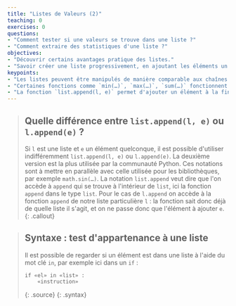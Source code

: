 ```yaml
---
title: "Listes de Valeurs (2)"
teaching: 0
exercises: 0
questions:
- "Comment tester si une valeurs se trouve dans une liste ?"
- "Comment extraire des statistiques d'une liste ?"
objectives:
- "Découvrir certains avantages pratique des listes."
- "Savoir créer une liste progressivement, en ajoutant les éléments un par un (utiliser une liste comme accumulateur)."
keypoints:
- "Les listes peuvent être manipulés de manière comparable aux chaînes de caractères par exemple avec `len(…)`, `*`, `+`."
- "Certaines fonctions comme `min(…)`, `max(…)`, `sum(…)` fonctionnent aussi avec une liste en paramètre."
- "La fonction `list.append(l, e)` permet d'ajouter un élément à la fin d'une liste (la liste est modifiée)."
---
```


> ## Quelle différence entre `list.append(l, e)` ou `l.append(e)` ?
> Si `l` est une liste et `e` un élément quelconque, il est possible d'utiliser indifféremment `list.append(l, e)` ou `l.append(e)`.
> La deuxième version est la plus utilisée par la communauté Python.
> Ces notations sont à mettre en parallèle avec celle utilisée pour les bibliothèques, par exemple `math.sin(…)`.
> La notation `list.append` veut dire que l'on accède à `append` qui se trouve à l'intérieur de `list`, ici la fonction `append` dans le type `list`.
> Pour le cas de `l.append` on accède à la fonction `append` de notre liste particulière `l` : la fonction sait donc déjà de quelle liste il s'agit, et on ne passe donc que l'élément à ajouter `e`.
{: .callout}

> ## Syntaxe : test d'appartenance à une liste
> Il est possible de regarder si un élément est dans une liste à l'aide du mot clé `in`, par exemple ici dans un `if` :
> 
> ~~~
> if «el» in «list» :
>     «instruction»
> ~~~
> {: .source}
{: .syntax}

